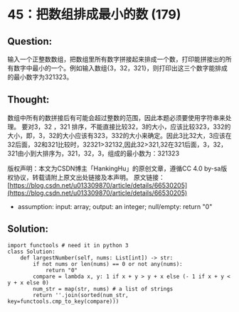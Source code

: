 # 45：把数组排成最小的数 \(179\)

## Question:

输入一个正整数数组，把数组里所有数字拼接起来排成一个数，打印能拼接出的所有数字中最小的一个。例如输入数组{3，32，321}，则打印出这三个数字能排成的最小数字为321323。

## Thought:

数组中所有的数拼接后有可能会超过整数的范围，因此本题必须要使用字符串来处理。 要对3，32 ，321 排序，不能直接比较32，3的大小，应该比较323，332的大小，即，3，32的大小应该有323，332的大小来确定。因此3比32大，3应该在32后面，32和321比较时，32321&gt;32132,因此32&gt;321,32在321后面，3，32，321由小到大排序为，321，32，3，组成的最小数为：321323

版权声明：本文为CSDN博主「HankingHu」的原创文章，遵循CC 4.0 by-sa版权协议，转载请附上原文出处链接及本声明。 原文链接：[https://blog.csdn.net/u013309870/article/details/66530205](https://blog.csdn.net/u013309870/article/details/66530205)

* assumption: input: array; output: an integer; null/empty: return "0"

## Solution:

```text
import functools # need it in python 3
class Solution:
    def largestNumber(self, nums: List[int]) -> str:
        if not nums or len(nums) == 0 or not any(nums):
            return "0"
        compare = lambda x, y: 1 if x + y > y + x else (- 1 if x + y < y + x else 0)
        num_str = map(str, nums) # a list of strings
        return ''.join(sorted(num_str, key=functools.cmp_to_key(compare)))
```



